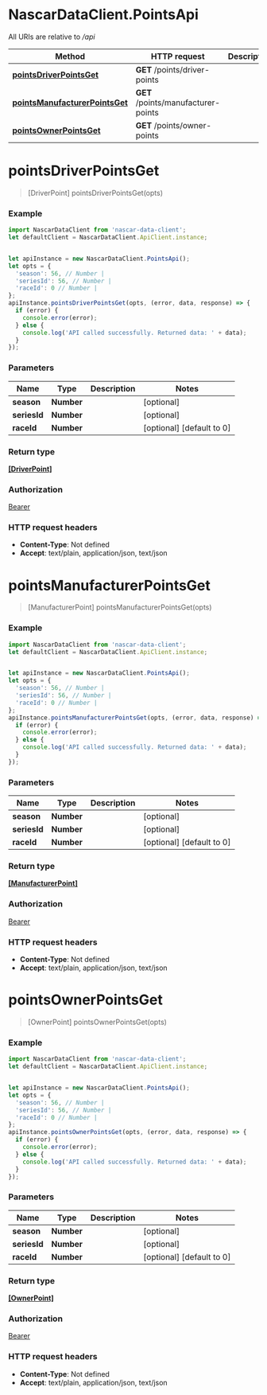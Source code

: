 # NascarDataClient.PointsApi

All URIs are relative to */api*

Method | HTTP request | Description
------------- | ------------- | -------------
[**pointsDriverPointsGet**](PointsApi.md#pointsDriverPointsGet) | **GET** /points/driver-points | 
[**pointsManufacturerPointsGet**](PointsApi.md#pointsManufacturerPointsGet) | **GET** /points/manufacturer-points | 
[**pointsOwnerPointsGet**](PointsApi.md#pointsOwnerPointsGet) | **GET** /points/owner-points | 

<a name="pointsDriverPointsGet"></a>
# **pointsDriverPointsGet**
> [DriverPoint] pointsDriverPointsGet(opts)



### Example
```javascript
import NascarDataClient from 'nascar-data-client';
let defaultClient = NascarDataClient.ApiClient.instance;


let apiInstance = new NascarDataClient.PointsApi();
let opts = { 
  'season': 56, // Number | 
  'seriesId': 56, // Number | 
  'raceId': 0 // Number | 
};
apiInstance.pointsDriverPointsGet(opts, (error, data, response) => {
  if (error) {
    console.error(error);
  } else {
    console.log('API called successfully. Returned data: ' + data);
  }
});
```

### Parameters

Name | Type | Description  | Notes
------------- | ------------- | ------------- | -------------
 **season** | **Number**|  | [optional] 
 **seriesId** | **Number**|  | [optional] 
 **raceId** | **Number**|  | [optional] [default to 0]

### Return type

[**[DriverPoint]**](DriverPoint.md)

### Authorization

[Bearer](../README.md#Bearer)

### HTTP request headers

 - **Content-Type**: Not defined
 - **Accept**: text/plain, application/json, text/json

<a name="pointsManufacturerPointsGet"></a>
# **pointsManufacturerPointsGet**
> [ManufacturerPoint] pointsManufacturerPointsGet(opts)



### Example
```javascript
import NascarDataClient from 'nascar-data-client';
let defaultClient = NascarDataClient.ApiClient.instance;


let apiInstance = new NascarDataClient.PointsApi();
let opts = { 
  'season': 56, // Number | 
  'seriesId': 56, // Number | 
  'raceId': 0 // Number | 
};
apiInstance.pointsManufacturerPointsGet(opts, (error, data, response) => {
  if (error) {
    console.error(error);
  } else {
    console.log('API called successfully. Returned data: ' + data);
  }
});
```

### Parameters

Name | Type | Description  | Notes
------------- | ------------- | ------------- | -------------
 **season** | **Number**|  | [optional] 
 **seriesId** | **Number**|  | [optional] 
 **raceId** | **Number**|  | [optional] [default to 0]

### Return type

[**[ManufacturerPoint]**](ManufacturerPoint.md)

### Authorization

[Bearer](../README.md#Bearer)

### HTTP request headers

 - **Content-Type**: Not defined
 - **Accept**: text/plain, application/json, text/json

<a name="pointsOwnerPointsGet"></a>
# **pointsOwnerPointsGet**
> [OwnerPoint] pointsOwnerPointsGet(opts)



### Example
```javascript
import NascarDataClient from 'nascar-data-client';
let defaultClient = NascarDataClient.ApiClient.instance;


let apiInstance = new NascarDataClient.PointsApi();
let opts = { 
  'season': 56, // Number | 
  'seriesId': 56, // Number | 
  'raceId': 0 // Number | 
};
apiInstance.pointsOwnerPointsGet(opts, (error, data, response) => {
  if (error) {
    console.error(error);
  } else {
    console.log('API called successfully. Returned data: ' + data);
  }
});
```

### Parameters

Name | Type | Description  | Notes
------------- | ------------- | ------------- | -------------
 **season** | **Number**|  | [optional] 
 **seriesId** | **Number**|  | [optional] 
 **raceId** | **Number**|  | [optional] [default to 0]

### Return type

[**[OwnerPoint]**](OwnerPoint.md)

### Authorization

[Bearer](../README.md#Bearer)

### HTTP request headers

 - **Content-Type**: Not defined
 - **Accept**: text/plain, application/json, text/json


